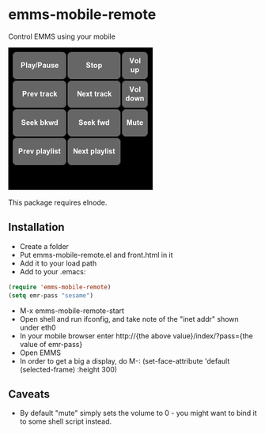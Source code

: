 # emms-mobile-remote
Control EMMS using your mobile

![screenshot](https://github.com/sabof/emms-mobile-remote/raw/master/screenshot.png)

This package requires elnode.

## Installation

- Create a folder
- Put emms-mobile-remote.el and front.html in it
- Add it to your load path
- Add to your .emacs:

```lisp
(require 'emms-mobile-remote)
(setq emr-pass "sesame")
```

- M-x emms-mobile-remote-start
- Open shell and run ifconfig, and take note of the "inet addr" shown under eth0
- In your mobile browser enter http://{the above value}/index/?pass={the value of emr-pass}
- Open EMMS
- In order to get a big a display, do M-: (set-face-attribute 'default (selected-frame) :height 300)

## Caveats

- By default "mute" simply sets the volume to 0 - you might want to bind it to some shell script instead.
